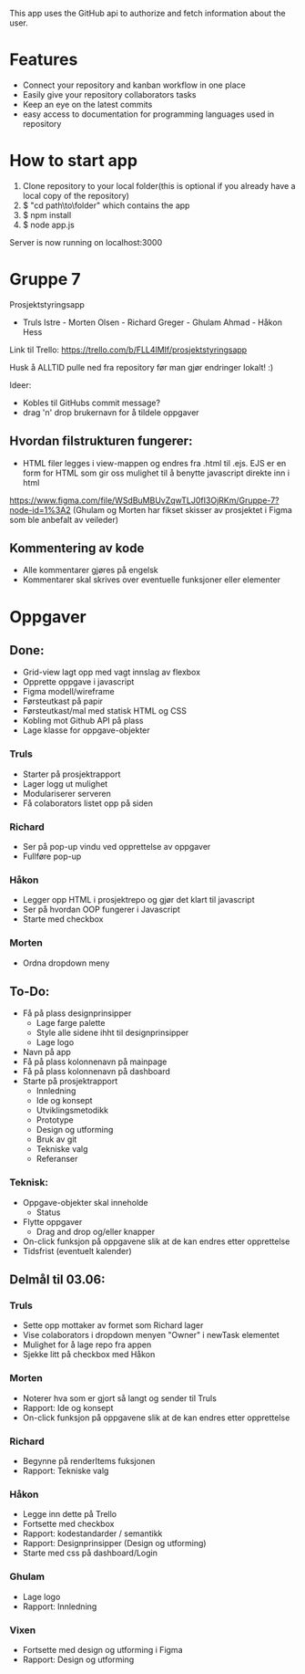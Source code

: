 This app uses the GitHub api to authorize and fetch information about the user. 


# Features
- Connect your repository and kanban workflow in one place
- Easily give your repository collaborators tasks
- Keep an eye on the latest commits
- easy access to documentation for programming languages used in repository


# How to start app

1. Clone repository to your local folder(this is optional if you already have a local copy of the repository)
2. $ "cd path\to\folder" which contains the app
3. $ npm install
4. $ node app.js

Server is now running on localhost:3000






# Gruppe 7
Prosjektstyringsapp
- Truls Istre - Morten Olsen - Richard Greger - Ghulam Ahmad - Håkon Hess

Link til Trello: https://trello.com/b/FLL4lMIf/prosjektstyringsapp

Husk å ALLTID pulle ned fra repository før man gjør endringer lokalt! :)











Ideer:
- Kobles til GitHubs commit message?
- drag 'n' drop brukernavn for å tildele oppgaver

## Hvordan filstrukturen fungerer:
- HTML filer legges i view-mappen og endres fra .html til .ejs. EJS er en form for HTML som gir oss mulighet til å benytte javascript direkte inn i html

https://www.figma.com/file/WSdBuMBUvZqwTLJ0fI3OjRKm/Gruppe-7?node-id=1%3A2 (Ghulam og Morten har fikset skisser av prosjektet i Figma som ble anbefalt av veileder)


## Kommentering av kode
- Alle kommentarer gjøres på engelsk
- Kommentarer skal skrives over eventuelle funksjoner eller elementer



# Oppgaver 

## Done:
- Grid-view lagt opp med vagt innslag av flexbox
- Opprette oppgave i javascript
- Figma modell/wireframe
- Førsteutkast på papir
- Førsteutkast/mal med statisk HTML og CSS
- Kobling mot Github API på plass
- Lage klasse for oppgave-objekter

### Truls
  - Starter på prosjektrapport
  - Lager logg ut mulighet
  - Modulariserer serveren
  - Få colaborators listet opp på siden
### Richard
  - Ser på pop-up vindu ved opprettelse av oppgaver
  - Fullføre pop-up
### Håkon
  - Legger opp HTML i prosjektrepo og gjør det klart til javascript 
  - Ser på hvordan OOP fungerer i Javascript
  - Starte med checkbox
### Morten
  - Ordna dropdown meny


## To-Do: 
- Få på plass designprinsipper
  - Lage farge palette
  - Style alle sidene ihht til designprinsipper
  - Lage logo
- Navn på app
- Få på plass kolonnenavn på mainpage
- Få på plass kolonnenavn på dashboard
- Starte på prosjektrapport
  - Innledning
  - Ide og konsept
  - Utviklingsmetodikk
  - Prototype
  - Design og utforming
  - Bruk av git
  - Tekniske valg
  - Referanser

### Teknisk:
- Oppgave-objekter skal inneholde
  - Status
- Flytte oppgaver
  - Drag and drop og/eller knapper
- On-click funksjon på oppgavene slik at de kan endres etter opprettelse
- Tidsfrist (eventuelt kalender)
 
## Delmål til 03.06:
### Truls
  - Sette opp mottaker av formet som Richard lager
  - Vise colaborators i dropdown menyen "Owner" i newTask elementet
  - Mulighet for å lage repo fra appen
  - Sjekke litt på checkbox med Håkon
### Morten
  - Noterer hva som er gjort så langt og sender til Truls
  - Rapport: Ide og konsept
  - On-click funksjon på oppgavene slik at de kan endres etter opprettelse
### Richard
  - Begynne på renderItems fuksjonen
  - Rapport: Tekniske valg
### Håkon
  - Legge inn dette på Trello
  - Fortsette med checkbox
  - Rapport: kodestandarder / semantikk
  - Rapport: Designprinsipper (Design og utforming)
  - Starte med css på dashboard/Login
### Ghulam
  - Lage logo
  - Rapport: Innledning
### Vixen
  - Fortsette med design og utforming i Figma
  - Rapport: Design og utforming
